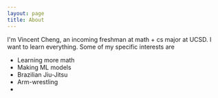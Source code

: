 ```yaml
---
layout: page
title: About
---
```


I'm Vincent Cheng, an incoming freshman at math + cs major at UCSD. I want to learn everything. Some of my specific interests are  

- Learning more math 
- Making ML models
- Brazilian Jiu-Jitsu
- Arm-wrestling
-  
